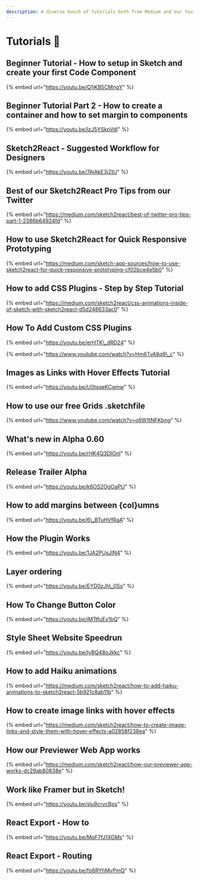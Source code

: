 ```yaml
---
description: A diverse bunch of tutorials both from Medium and our Youtube.
---
```


# Tutorials 📼

## Beginner Tutorial - How to setup in Sketch and create your first Code Component

{% embed url="https://youtu.be/Q1jKB5CMngY" %}

## Beginner Tutorial Part 2 - How to create a container and how to set margin to components

{% embed url="https://youtu.be/lzJ5YSkpVdI" %}

## Sketch2React - Suggested Workflow for Designers

{% embed url="https://youtu.be/7AjAkE3jZtU" %}

## Best of our Sketch2React Pro Tips from our Twitter

{% embed url="https://medium.com/sketch2react/best-of-twitter-pro-tips-part-1-2386b64924fd" %}

## How to use Sketch2React for Quick Responsive Prototyping <a id="089e"></a>

{% embed url="https://medium.com/sketch-app-sources/how-to-use-sketch2react-for-quick-responsive-prototyping-cf02bce4e5b0" %}

## How to add CSS Plugins - Step by Step Tutorial <a id="7b59"></a>

{% embed url="https://medium.com/sketch2react/css-animations-inside-of-sketch-with-sketch2react-d5d248633ac0" %}

## How To Add Custom CSS Plugins

{% embed url="https://youtu.be/erHTK\_dRD24" %}

{% embed url="https://www.youtube.com/watch?v=Hm6TvA8q9\_c" %}

## Images as Links with Hover Effects Tutorial

{% embed url="https://youtu.be/U0tsqeKCgmw" %}

## How to use our free Grids .sketchfile

{% embed url="https://www.youtube.com/watch?v=o6W1tNFKbng" %}

## What's new in Alpha 0.60

{% embed url="https://youtu.be/rHK4Q3DIOnI" %}

## Release Trailer Alpha

{% embed url="https://youtu.be/k6OS2OgOaPU" %}

## How to add margins between {col}umns

{% embed url="https://youtu.be/6\_BTuHVfRaA" %}

##  How the Plugin Works

{% embed url="https://youtu.be/1JA2PUsJlN4" %}

## Layer ordering

{% embed url="https://youtu.be/EYD0zJh\_0So" %}

## How To Change Button Color

{% embed url="https://youtu.be/iMTtfuEx1bQ" %}

## Style Sheet Website Speedrun

{% embed url="https://youtu.be/IyBQ48oJkkc" %}

## How to add Haiku animations

{% embed url="https://medium.com/sketch2react/how-to-add-haiku-animations-to-sketch2react-5b921c8ab11b" %}

## How to create image links with hover effects <a id="a549"></a>

{% embed url="https://medium.com/sketch2react/how-to-create-image-links-and-style-them-with-hover-effects-a02858f238ea" %}

## How our Previewer Web App works <a id="d106"></a>

{% embed url="https://medium.com/sketch2react/how-our-previewer-app-works-dc29ab80838e" %}

## Work like Framer but in Sketch!

{% embed url="https://youtu.be/slu9crvcBps" %}

## React Export - How to

{% embed url="https://youtu.be/MqF7fJ1XGMs" %}

## React Export - Routing

{% embed url="https://youtu.be/fp6RYhMvPmQ" %}



